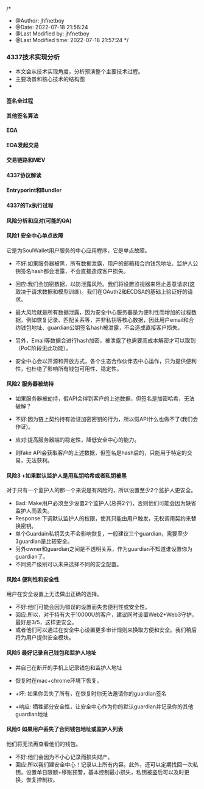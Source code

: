 /*
 * @Author: jhfnetboy 
 * @Date: 2022-07-18 21:56:24 
 * @Last Modified by: jhfnetboy
 * @Last Modified time: 2022-07-18 21:57:24
 */

### 4337技术实现分析
+ 本文会从技术实现角度，分析预演整个主要技术过程。
+ 主要场景和核心技术的结构图
+ 
#### 签名全过程

#### 其他签名算法

#### EOA

#### EOA发起交易

#### 交易链路和MEV

#### 4337协议解读

#### Entryporint和Bundler

#### 4337的Tx执行过程

#### 风险分析和应对(可能的QA)

#### 风险1 安全中心单点故障

它是为SoulWallet用户服务的中心应用程序，它是单点故障。 

+ 不好:如果服务器被黑，所有数据泄露，用户的邮箱和合约钱包地址、监护人公钥签名hash都会泄露，不会直接造成客户损失。 

+ 回应:我们会加密数据，以防泄露风险。我们将设置监视器来阻止恶意请求(这取决于请求数据和模型训练)。我们在OAuth2和ECDSA的基础上验证好的请求。 

+ 最大风险就是所有数据泄露，因为安全中心服务器是为便利性而增加的过程数据，例如恢复记录、匹配关系等，并非私钥等核心数据，因此用户email和合约钱包地址、guardian公钥签名hash被泄露，不会造成直接客户损失。
+ 另外，Email等数据会进行hash加密，被泄露了也需要高成本解密才可以取到（PoC阶段无此功能）。
+ 安全中心会以开源和开放方式，各个生态合作伙伴去中心运作，只为提供便利性，也杜绝了影响所有钱包可用性、稳定性。

#### 风险2 服务器被劫持

+ 如果服务器被劫持，假API会得到客户的上述数据，但签名是加密哈希，无法破解？ 

+ 不好:因为链上契约持有验证加密密钥的行为，所以假API什么也做不了(我们会作证)。 

+ 应对:提高服务器端的稳定性，降低安全中心的能力。 

+ 则fake API会获取客户的上述数据，但签名是hash后的，只能用于特定的交易，无法获利。

#### 风险3 +如果默认监护人是用私钥哈希或者私钥被黑

对于只有一个监护人的那一个来说是有风险的，所以设置至少2个监护人更安全。 

+ Bad: Make用户必须至少设置2个监护人(总共2个)，否则他们可能会因为缺省监护人而丢失。
+ Response:下调默认监护人的权限，使其只能由用户触发，无权调用契约来替换密钥。
+ 单个Guardain私钥丢失不会影响恢复，一般建议三个guardian，需要至少3guardian是比较安全。
+ 另外owner和guardian之间是不透明关系，作为guardian不知道谁设置你为guardian了。
+ 不同资产级别可以未来选择不同的安全配置。 

#### 风险4 便利性和安全性

用户在安全设置上无法做出正确的选择。

+ 不好:他们可能会因为错误的设置而失去便利性或安全性。 
+ 回应:所以，对于持有大于10000U的客户，建议同时设置Web2+Web3守护，最好是3/5，这样更安全。
+ 或者他们可以通过在安全中心设置更多审计规则来换取方便和安全。我们稍后将为用户提供安全模块。 

#### 风险5 最好记录自己钱包和监护人地址

+ 并自己在断开的手机上记录钱包和监护人地址

+ 恢复时在mac+chrome环境下恢复。 
+ +坏: 如果你丢失了所有，在恢复时你无法邀请你的guardian签名
+ +响应: 牺牲部分安全性，让安全中心作为你的默认guardian并记录你的其他guardian地址

#### 风险6 如果用户丢失了合同钱包地址或监护人列表

他们将无法再查看他们的钱包。 

+ 不好:他们会因为不小心记录而损失财产。 
+ 回应:所以我们建安全中心！记录以上所有内容。此外，还可以定期找回一次私钥，设置单日限额+移账预警，基本控制最小损失，私钥被盗后可以及时更换，恢复控制权。